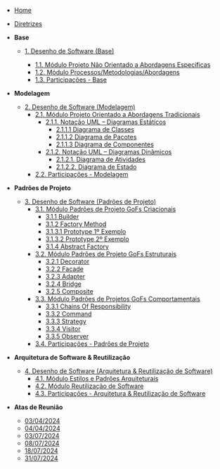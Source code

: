 <!-- docs/_sidebar.md -->

- [Home]()
- [Diretrizes](/Diretrizes/Diretrizes.md)

- **Base**
  - [1. Desenho de Software (Base)](/Base/1.Base.md)

    - [1.1. Módulo Projeto Não Orientado a Abordagens Específicas](/Base/1.1.AbordagemNaoEspecifica.md)
    - [1.2. Módulo Processos/Metodologias/Abordagens](/Base/1.2.ProcessosMetodologiasAbordagens.md)
    - [1.3. Participações - Base](/Base/1.3.ParticipacoesBase.md)

- **Modelagem**
  - [2. Desenho de Software (Modelagem)](/Modelagem/2.Modelagem.md)
    - [2.1. Módulo Projeto Orientado a Abordagens Tradicionais](/Modelagem/2.1.ModelagemTradicional.md)
      - [2.1.1. Notação UML – Diagramas Estáticos](/Modelagem/2.1.1.UMLEstaticos.md)
        - [2.1.1.1 Diagrama de Classes](/Modelagem/2.1.1.1DiagramadeClasses.md)
        - [2.1.1.2 Diagrama de Pacotes](/Modelagem/2.1.1.2DiagramadePacotes.md)
        - [2.1.1.3 Diagrama de Componentes](/Modelagem/2.1.1.3DiagramadeComponentes.md)
      - [2.1.2. Notação UML – Diagramas Dinâmicos](/Modelagem/2.1.2.UMLDinamicos.md)
        - [2.1.2.1. Diagrama de Atividades](/Modelagem/2.1.2.1.Diagramadeatividades.md)
        - [2.1.2.2. Diagrama de Estado](/Modelagem/2.1.2.2.DiagramaDeEstados.md)
    - [2.2. Participações - Modelagem](/Modelagem/2.2.ParticipacoesModelagem.md)

- **Padrões de Projeto**
  - [3. Desenho de Software (Padrões de Projeto)](/PadroesDeProjeto/3.PadroesDeProjeto.md)
    - [3.1. Módulo Padrões de Projeto GoFs Criacionais](/PadroesDeProjeto/GoF's/Criacionais/3.1.GoFsCriacionais.md)
      - [3.1.1 Builder](/PadroesDeProjeto/GoF's/Criacionais/3.1.1.Builder.md)
      - [3.1.2 Factory Method](/PadroesDeProjeto/GoF's/Criacionais/3.1.2.factoryMethod.md)
      - [3.1.3.1 Prototype 1º Exemplo](/PadroesDeProjeto/GoF's/Criacionais/3.1.3.1.Prototype1.md)
      - [3.1.3.2 Prototype 2º Exemplo](/PadroesDeProjeto/GoF's/Criacionais/3.1.3.2.Prototype2.md)
      - [3.1.4 Abstract Factory](/PadroesDeProjeto/GoF's/Criacionais/3.1.4.AbstractFactory.md)
    - [3.2. Módulo Padrões de Projeto GoFs Estruturais](/PadroesDeProjeto/GoF's/Estruturais/3.2.GoFsEstruturais.md)
      - [3.2.1 Decorator](/PadroesDeProjeto/GoF's/Estruturais/3.2.1.Decorator.md)
      - [3.2.2 Facade](/PadroesDeProjeto/GoF's/Estruturais/3.2.2.Facade.md)
      - [3.2.3 Adapter](/PadroesDeProjeto/GoF's/Estruturais/3.2.3.Adapter.md)
      - [3.2.4 Bridge](/PadroesDeProjeto/GoF's/Estruturais/3.2.4.Bridge.md)
      - [3.2.5 Composite](/PadroesDeProjeto/GoF's/Estruturais/3.2.5.Composite.md)
    - [3.3. Módulo Padrões de Projetos GoFs Comportamentais](/PadroesDeProjeto/GoF's/Comportamentais/3.3.GoFsComportamentais.md)
      - [3.3.1 Chains Of Responsibility](/PadroesDeProjeto/GoF's/Comportamentais/3.3.1.ChainsOfResponsibility.md)
      - [3.3.2 Command](/PadroesDeProjeto/GoF's/Comportamentais/3.3.2.Command.md)
      - [3.3.3 Strategy](/PadroesDeProjeto/GoF's/Comportamentais/3.3.3.Strategy.md)
      - [3.3.4 Visitor](/PadroesDeProjeto/GoF's/Comportamentais/3.3.4.Visitor.md)
      - [3.3.5 Observer](/PadroesDeProjeto/GoF's/Comportamentais/3.3.5.Observer.md)
    - [3.4. Participações - Padrões de Projeto](/PadroesDeProjeto/3.4.ParticipacoesPadroes.md)

- **Arquitetura de Software & Reutilização**
  - [4. Desenho de Software (Arquitetura & Reutilização de Software)](/ArquiteturaReutilizacao/4.ArquiteturaReutilizacao.md)
    - [4.1. Módulo Estilos e Padrões Arquiteturais](/ArquiteturaReutilizacao/4.1.PadroesArquiteturais.md)
    - [4.2. Módulo Reutilização de Software](/ArquiteturaReutilizacao/4.2.ReutilizacaoDeSoftware.md)
    - [4.3. Participações - Arquitetura & Reutilização de Software](/ArquiteturaReutilizacao/4.3.ParticipacoesArqReutilizacao.md)

- **Atas de Reunião**
  - [03/04/2024](/Atas/03_04_2024.md)
  - [04/04/2024](/Atas/04_04_2024.md)
  - [03/07/2024](/Atas/03_07_2024.md) 
  - [08/07/2024](/Atas/08_07_2024.md) 
  - [18/07/2024](/Atas/18_07_2024.md) 
  - [31/07/2024](/Atas/31_07_2024.md) 

